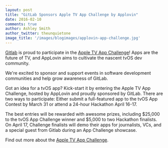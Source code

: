 ```yaml
---
layout: post
title: "GitLab Sponsors Apple TV App Challenge by Applovin"
date: 2016-02-10
comments: true
author: Ashley Smith
author_twitter: theunquietone
image_title: '/images/blogimages/applovin-app-challenge.jpg'
---
```


[Gitlab](https://about.gitlab.com) is proud to participate in the [Apple TV App Challenge](https://www.applovin.com/appchallenge)!
Apps are the future of TV, and AppLovin aims to cultivate the nascent tvOS dev community.

We're excited to sponsor and support events in software development communities
and help grow awareness of GitLab. 

<!-- more -->

Got an idea for a tvOS app? Kick-start it by entering the Apple TV App Challenge,
hosted by AppLovin and proudly sponsored by GitLab.
There are two ways to participate:
Either submit a full-featured app to the tvOS App Contest by March 31 or 
attend a 24-hour Hackathon April 16-17.

The best entries will be rewarded with awesome prizes, including $25,000 
to the tvOS App Challenge winner and $5,000 to two Hackathon finalists.
On April 17, Challenge finalists will demo their apps for journalists, VCs, 
and a special guest from Gitlab during an App Challenge showcase.

Find out more about the [Apple TV App Challenge](https://www.applovin.com/appchallenge).
